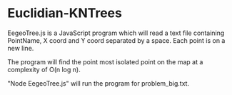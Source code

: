 # Euclidian-KNTrees

EegeoTree.js is a JavaScript program which will read a text file containing PointName, X coord and Y coord separated by a space. Each point is on a new line.

The program will find the point most isolated point on the map at a complexity of O(n log n).

"Node EegeoTree.js" will run the program for problem_big.txt.